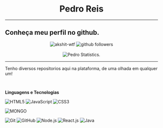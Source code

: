 <h1 align=center> Pedro Reis </h1>
<hr>
<h2><strong>Conheça meu perfil no github.</strong></h2>

<p align="center">
    <img src="https://komarev.com/ghpvc/?username=queendeveloperbr" alt="akshit-wtf" alt="Profile Views" />
    <img src="https://img.shields.io/github/followers/queendeveloperbr?label=Follow&style=social" alt="github followers" /><br>
    <br>
    <img src="https://github-readme-stats.vercel.app/api?username=queendeveloperbr&show_icons=true&custom_title=QueeN%20Github%20Stats&theme=tokyonight" alt="Pedro Statistics." />
    
</p>
<hr>

Tenho diversos repositorios aqui na plataforma, de uma olhada em qualquer um!

<br>

**Linguagens e Tecnologias**

![HTML5](https://img.shields.io/badge/-HTML5-000000?style=for-the-badge&logo=HTML5)
![JavaScript](https://img.shields.io/badge/-JavaScript-000000?style=for-the-badge&logo=javascript)
![CSS3](https://img.shields.io/badge/-CSS3-000000?style=for-the-badge&logo=CSS3)

![MONGO](https://img.shields.io/badge/-mongo%20db-000000?style=for-the-badge&logo=mongodb)

![Git](https://img.shields.io/badge/-Git-000000?style=for-the-badge&logo=git&logoColor=F05032)
![GitHub](https://img.shields.io/badge/-GitHub-000000?style=for-the-badge&logo=github&logoColor=FFFFFF)
![Node.js](https://img.shields.io/badge/-Node.js-000000?style=for-the-badge&logo=node.js&logoColor=339933)
![React.js](https://img.shields.io/badge/-react-000000?style=for-the-badge&logo=react)
![Java](https://img.shields.io/badge/-JAVA-000000?style=for-the-badge&logo=JAVA)
